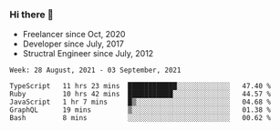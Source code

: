 ### Hi there 👋

- Freelancer since Oct, 2020
- Developer since July, 2017
- Structral Engineer since July, 2012

<!--START_SECTION:waka-->
```text
Week: 28 August, 2021 - 03 September, 2021

TypeScript   11 hrs 23 mins  ████████████░░░░░░░░░░░░░   47.40 % 
Ruby         10 hrs 42 mins  ███████████░░░░░░░░░░░░░░   44.57 % 
JavaScript   1 hr 7 mins     █▒░░░░░░░░░░░░░░░░░░░░░░░   04.68 % 
GraphQL      19 mins         ▒░░░░░░░░░░░░░░░░░░░░░░░░   01.38 % 
Bash         8 mins          ░░░░░░░░░░░░░░░░░░░░░░░░░   00.62 % 
```
<!--END_SECTION:waka-->
